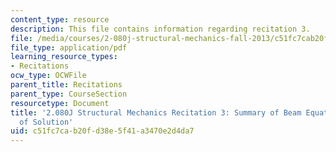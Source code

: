 ```yaml
---
content_type: resource
description: This file contains information regarding recitation 3.
file: /media/courses/2-080j-structural-mechanics-fall-2013/c51fc7cab20fd38e5f41a3470e2d4da7_MIT2_080JF13_Recitation3.pdf
file_type: application/pdf
learning_resource_types:
- Recitations
ocw_type: OCWFile
parent_title: Recitations
parent_type: CourseSection
resourcetype: Document
title: '2.080J Structural Mechanics Recitation 3: Summary of Beam Equations and Methods
  of Solution'
uid: c51fc7ca-b20f-d38e-5f41-a3470e2d4da7
---
```

